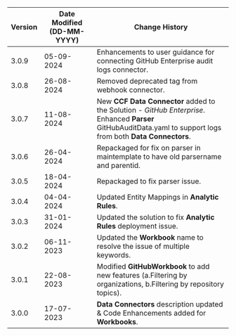 | **Version** | **Date Modified (DD-MM-YYYY)** | **Change History**                                                       |
|-------------|--------------------------------|--------------------------------------------------------------------------|
| 3.0.9       | 05-09-2024                     | Enhancements to user guidance for connecting GitHub Enterprise audit logs connector.                      |
| 3.0.8       | 26-08-2024                     | Removed deprecated tag from webhook connector.                      |
| 3.0.7       | 11-08-2024                     | New **CCF Data Connector** added to the Solution - *GitHub Enterprise*.<br/> Enhanced **Parser** GitHubAuditData.yaml to support logs from both **Data Connectors**.                      |
| 3.0.6       | 26-04-2024                     | Repackaged for fix on parser in maintemplate to have old parsername and parentid.                    |
| 3.0.5       | 18-04-2024                     | Repackaged to fix parser issue.                                                  |
| 3.0.4       | 04-04-2024                     | Updated Entity Mappings in **Analytic Rules**.                                                 |
| 3.0.3       | 31-01-2024                     | Updated the solution to fix **Analytic Rules** deployment issue.              |
| 3.0.2       | 06-11-2023                     | Updated the **Workbook** name to resolve the issue of multiple keywords.  |
| 3.0.1       | 22-08-2023                     | Modified **GitHubWorkbook** to add new features (a.Filtering by organizations, b.Filtering by repository topics).  |
| 3.0.0       | 17-07-2023                     | **Data Connectors** description updated & Code Enhancements added for **Workbooks**. |